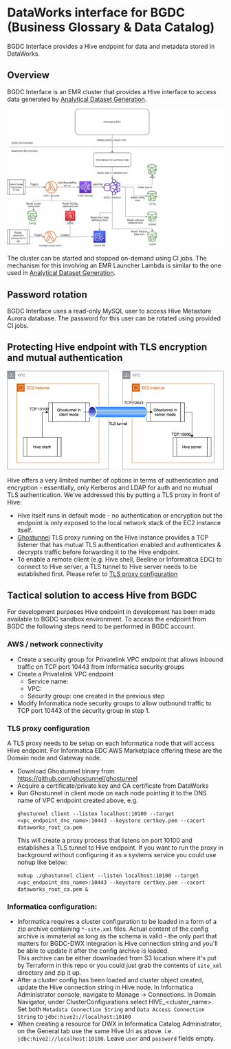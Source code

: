# DataWorks interface for BGDC (Business Glossary & Data Catalog)

BGDC Interface provides a Hive endpoint for data and metadata stored in DataWorks.

## Overview

BGDC Interface is an EMR cluster that provides a Hive interface to access data generated by [Analytical Dataset Generation](https://github.com/dwp/aws-analytical-dataset-generation).

![Overview](docs/overview.png)

The cluster can be started and stopped on-demand using CI jobs. The mechanism for this involving an EMR Launcher Lambda is similar to the one used in [Analytical Dataset Generation](https://github.com/dwp/aws-analytical-dataset-generation).

## Password rotation

BGDC Interface uses a read-only MySQL user to access Hive Metastore Aurora database. The password for this user can be rotated using provided CI jobs.

## Protecting Hive endpoint with TLS encryption and mutual authentication

![TLS proxy diagram](docs/tls-proxy.png)

Hive offers a very limited number of options in terms of authentication and encryption - essentially, only Kerberos and LDAP for auth and no mutual TLS authentication. We've addressed this by putting a TLS proxy in front of Hive:
* Hive itself runs in default mode - no authentication or encryption but the endpoint is only exposed to the local network stack of the EC2 instance itself.
* [Ghostunnel](https://github.com/ghostunnel/ghostunnel) TLS proxy running on the Hive instance provides a TCP listener that has mutual TLS authentication enabled and authenticates & decrypts traffic before forwarding it to the Hive endpoint.
* To enable a remote client (e.g. Hive shell, Beeline or Informatica EDC) to connect to Hive server, a TLS tunnel to Hive server needs to be established first. Please refer to [TLS proxy configuration](#tls-proxy-configuration)


## Tactical solution to access Hive from BGDC

For development purposes Hive endpoint in development has been made available to BGDC sandbox environment. To access the endpoint from BGDC the following steps need to be performed in BGDC account.

### AWS / network connectivity 
* Create a security group for Privatelink VPC endpoint that allows inbound traffic on TCP port 10443 from Informatica security groups
* Create a Privatelink VPC endpoint
  * Service name: <DataWorks Hive Endpoint Services service name>
  * VPC: <name of sandbox VPC>
  * Security group: one created in the previous step
* Modify Informatica node security groups to allow outbound traffic to TCP port 10443 of the security group in step 1.

### <a name="tls-proxy-configuration">TLS proxy configuration</a>
A TLS proxy needs to be setup on each Informatica node that will access Hive endpoint. For Informatica EDC AWS Marketplace offering these are the Domain node and Gateway node.
* Download Ghostunnel binary from https://github.com/ghostunnel/ghostunnel
* Acquire a certificate/private key and CA certificate from DataWorks
* Run Ghostunnel in client mode on each node pointing it to the DNS name of VPC endpoint created above, e.g.
  ```
  ghostunnel client --listen localhost:10100 --target <vpc_endpoint_dns_name>:10443 --keystore certkey.pem --cacert dataworks_root_ca.pem
   ```
   This will create a proxy process that listens on port 10100 and establishes a TLS tunnel to Hive endpoint. 
  If you want to run the proxy in background without configuring it as a systems service you could use nohup like below:
  ```
  nohup ./ghostunnel client --listen localhost:10100 --target <vpc_endpoint_dns_name>:10443 --keystore certkey.pem --cacert dataworks_root_ca.pem &
  ```

### Informatica configuration:
* Informatica requires a cluster configuration to be loaded in a form of a zip archive containing `*-site.xml` files. Actual content of the config archive is immaterial as long as the schema is valid - the only part that matters for BGDC-DWX integration is Hive connection string and you'll be able to update it after the config archive is loaded.  
  This archive can be either downloaded from S3 location where it's put by Terraform in this repo or you could just grab the contents of `site_xml` directory and zip it up.
* After a cluster config has been loaded and cluster object created, update the Hive connection string in Hive node. In Informatica Administrator console, navigate to Manage -> Connections. In Domain Navigator, under ClusterConfigurations select HIVE_<cluster_name>. Set both `Metadata Connection String` and `Data Access Connection String` to `jdbc:hive2://localhost:10100`
* When creating a resource for DWX in Informatica Catalog Administrator, on the General tab use the same Hive Uri as above. i.e. `jdbc:hive2://localhost:10100`. Leave `user` and `password` fields empty.
